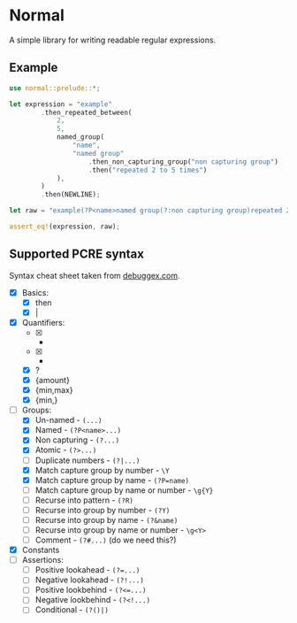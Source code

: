 # Normal

A simple library for writing readable regular expressions.

## Example

```rs
use normal::prelude::*;

let expression = "example"
        .then_repeated_between(
            2,
            5,
            named_group(
                "name",
                "named group"
                    .then_non_capturing_group("non capturing group")
                    .then("repeated 2 to 5 times")
            ),
        )
        .then(NEWLINE);

let raw = "example(?P<name>named group(?:non capturing group)repeated 2 to 5 times){2,5}\\n";

assert_eq!(expression, raw);
```

## Supported PCRE syntax

Syntax cheat sheet taken from [debuggex.com](https://www.debuggex.com/cheatsheet/regex/pcre).

- [x] Basics:
  - [x] then
  - [x] |
- [x] Quantifiers:
  - [x] *
  - [x] +
  - [x] ?
  - [x] {amount}
  - [x] {min,max}
  - [x] {min,}
- [ ] Groups:
  - [x] Un-named - `(...)`
  - [x] Named - `(?P<name>...)`
  - [x] Non capturing - `(?...)`
  - [x] Atomic - `(?>...)`
  - [ ] Duplicate numbers - `(?|...)`
  - [x] Match capture group by number - `\Y`
  - [x] Match capture group by name - `(?P=name)`
  - [ ] Match capture group by name or number - `\g{Y}`
  - [ ] Recurse into pattern - `(?R)`
  - [ ] Recurse into group by number - `(?Y)`
  - [ ] Recurse into group by name - `(?&name)`
  - [ ] Recurse into group by name or number - `\g<Y>`
  - [ ] Comment - `(?#...)` (do we need this?)
- [x] Constants
- [ ] Assertions:
  - [ ] Positive lookahead - `(?=...)`
  - [ ] Negative lookahead - `(?!...)`
  - [ ] Positive lookbehind - `(?<=...)`
  - [ ] Negative lookbehind - `(?<!...)`
  - [ ] Conditional - `(?()|)`
